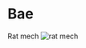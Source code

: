 # Bae
Rat mech
![rat mech](https://github.com/user-attachments/assets/889cc4d0-20a1-409d-930e-f55b0d8ae0ed)
